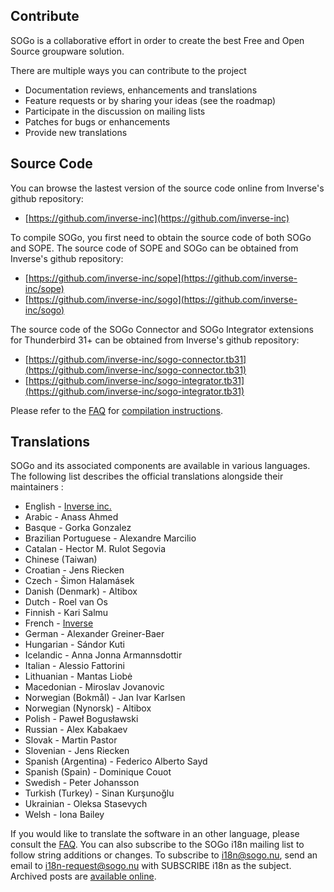 ## Contribute

SOGo is a collaborative effort in order to create the best Free and Open Source groupware solution.

There are multiple ways you can contribute to the project

* Documentation reviews, enhancements and translations
* Feature requests or by sharing your ideas (see the roadmap)
* Participate in the discussion on mailing lists
* Patches for bugs or enhancements
* Provide new translations

## Source Code

You can browse the lastest version of the source code online from Inverse's github repository:

* [https://github.com/inverse-inc](https://github.com/inverse-inc)

To compile SOGo, you first need to obtain the source code of both SOGo and SOPE. The source code of SOPE and SOGo can be obtained from Inverse's github repository:

* [https://github.com/inverse-inc/sope](https://github.com/inverse-inc/sope)
* [https://github.com/inverse-inc/sogo](https://github.com/inverse-inc/sogo)

The source code of the SOGo Connector and SOGo Integrator extensions for Thunderbird 31+ can be obtained from Inverse's github repository:

* [https://github.com/inverse-inc/sogo-connector.tb31](https://github.com/inverse-inc/sogo-connector.tb31)
* [https://github.com/inverse-inc/sogo-integrator.tb31](https://github.com/inverse-inc/sogo-integrator.tb31)

Please refer to the [FAQ](http://sogo.nu/support/faq.html) for [compilation instructions](http://sogo.nu/support/faq/article/how-do-i-compile-sogo-2.html).

## Translations

SOGo and its associated components are available in various languages. The following list describes the official translations alongside their maintainers :

* English - [Inverse inc.](http://www.inverse.ca/)
* Arabic - Anass Ahmed
* Basque - Gorka Gonzalez
* Brazilian Portuguese - Alexandre Marcilio
* Catalan - Hector M. Rulot Segovia
* Chinese (Taiwan)
* Croatian - Jens Riecken
* Czech - Šimon Halamásek
* Danish (Denmark) - Altibox
* Dutch - Roel van Os
* Finnish - Kari Salmu
* French - [Inverse](http://www.inverse.ca/)
* German - Alexander Greiner-Baer
* Hungarian - Sándor Kuti
* Icelandic - Anna Jonna Armannsdottir
* Italian - Alessio Fattorini
* Lithuanian - Mantas Liobė
* Macedonian - Miroslav Jovanovic
* Norwegian (Bokmål) - Jan Ivar Karlsen
* Norwegian (Nynorsk) - Altibox
* Polish - Paweł Bogusławski
* Russian - Alex Kabakaev
* Slovak - Martin Pastor
* Slovenian - Jens Riecken
* Spanish (Argentina) - Federico Alberto Sayd
* Spanish (Spain) - Dominique Couot
* Swedish - Peter Johansson
* Turkish (Turkey) - Sinan Kurşunoğlu
* Ukrainian - Oleksa Stasevych
* Welsh - Iona Bailey
 
If you would like to translate the software in an other language, please consult the [FAQ](http://sogo.nu/support/faq/article/how-to-translate-sogo-in-another-language-2.html). You can also subscribe to the SOGo i18n mailing list to follow string additions or changes. To subscribe to i18n@sogo.nu, send an email to i18n-request@sogo.nu with SUBSCRIBE i18n as the subject. Archived posts are [available online](https://inverse.ca/sogo/lists/arc/i18n).
